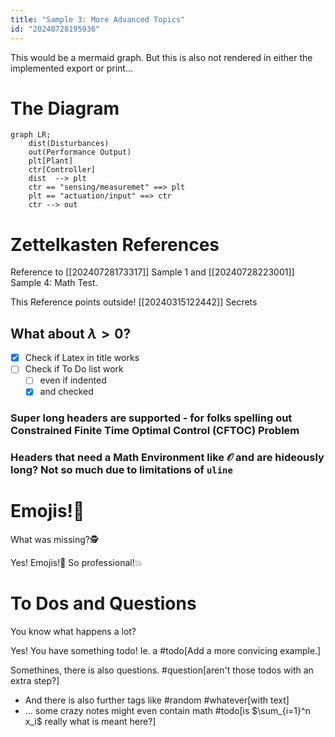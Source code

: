 ```yaml
---
title: "Sample 3: More Advanced Topics"
id: "20240728195936"
---
```


This would be a mermaid graph. But this is also not rendered in either the implemented export or print…

# The Diagram

```mermaid
graph LR;
	dist(Disturbances)
    out(Performance Output)
    plt[Plant]
    ctr[Controller]
    dist  --> plt
    ctr == "sensing/measuremet" ==> plt
    plt == "actuation/input" ==> ctr
    ctr --> out
```

# Zettelkasten References

Reference to [[20240728173317]] Sample 1 and [[20240728223001]] Sample 4: Math Test.

This Reference points outside! [[20240315122442]] Secrets

## What about $\lambda > 0$?

- [x] Check if Latex in title works
- [ ] Check if To Do list work
    - [ ] even if indented
    - [x] and checked

### Super long headers are supported - for folks spelling out Constrained Finite Time Optimal Control (CFTOC) Problem

### Headers that need a Math Environment like $\mathcal{O}$ and are hideously long? Not so much due to limitations of `uline`

# Emojis!🎉

What was missing?🕵️

Yes! Emojis!🐳 So professional!💥

# To Dos and Questions

You know what happens a lot?

Yes! You have something todo! Ie. a #todo[Add a more convicing example.]

Somethines, there is also questions. #question[aren't those todos with an extra step?]

-   And there is also further tags like #random #whatever[with text]
-   ... some crazy notes might even contain math #todo[is $\sum_{i=1}^n x_i$ really what is meant here?]

